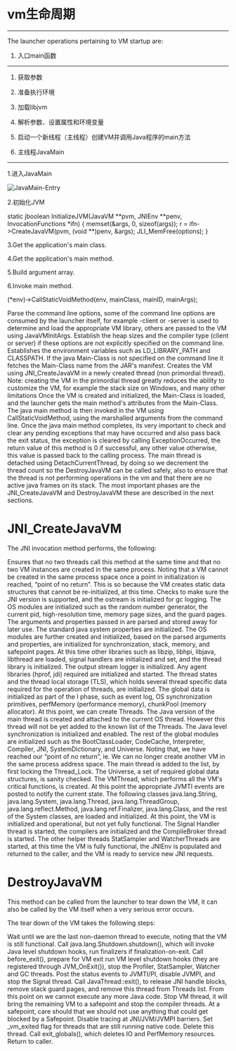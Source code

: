 # vm生命周期 #
---


The launcher operations pertaining to VM startup are:


1. 入口main函数
----------
1. 获取参数
2. 准备执行环境
3. 加载libjvm
4. 解析参数、设置属性和环境变量
5. 启动一个新线程（主线程）创建VM并调用Java程序的main方法

2. 主线程JavaMain
----------
1.进入JavaMain

![JavaMain-Entry](http://d.pcs.baidu.com/thumbnail/e3c8c539fcac3a3446cdb03c7094b933?fid=977078776-250528-350848713223792&time=1409475600&sign=FDTAER-DCb740ccc5511e5e8fedcff06b081203-W0ZMlWfIKoi0svUq%2B4EP6%2ByC6ew%3D&rt=sh&expires=2h&r=749668776&sharesign=unknown&size=c710_u500&quality=100)

2.初始化JVM

static jboolean
InitializeJVM(JavaVM **pvm, JNIEnv **penv, InvocationFunctions *ifn)
{
    memset(&args, 0, sizeof(args));
	r = ifn->CreateJavaVM(pvm, (void **)penv, &args);
    JLI_MemFree(options);
}

3.Get the application's main class.

4.Get the application's main method.

5.Build argument array.

6.Invoke main method.

(*env)->CallStaticVoidMethod(env, mainClass, mainID, mainArgs);





Parse the command line options, some of the command line options are consumed by the launcher itself, for example -client or -server is used to determine and load the appropriate VM library, others are passed to the VM using JavaVMInitArgs.
Establish the heap sizes and the compiler type (client or server) if these options are not explicitly specified on the command line.
Establishes the environment variables such as LD_LIBRARY_PATH and CLASSPATH.
If the java Main-Class is not specified on the command line it fetches the Main-Class name from the JAR's manifest.
Creates the VM using JNI_CreateJavaVM in a newly created thread (non primordial thread). Note: creating the VM in the primordial thread greatly reduces the ability to customize the VM, for example the stack size on Windows, and many other limitations
Once the VM is created and initialized, the Main-Class is loaded, and the launcher gets the main method's attributes from the Main-Class.
The java main method is then invoked in the VM using CallStaticVoidMethod, using the marshalled arguments from the command line.
Once the java main method completes, its very important to check and clear any pending exceptions that may have occurred and also pass back the exit status, the exception is cleared by calling ExceptionOccurred, the return value of this method is 0 if successful, any other value otherwise, this value is passed back to the calling process.
The main thread is detached using DetachCurrentThread, by doing so we decrement the thread count so the DestroyJavaVM can be called safely, also to ensure that the thread is not performing operations in the vm and that there are no active java frames on its stack.
The most important phases are the JNI_CreateJavaVM and DestroyJavaVM these are described in the next sections.

JNI_CreateJavaVM
===

The JNI invocation method performs, the following:

Ensures that no two threads call this method at the same time and that no two VM instances are created in the same process. Noting that a VM cannot be created in the same process space once a point in initialization is reached, “point of no return”. This is so because the VM creates static data structures that cannot be re-initialized, at this time.
Checks to make sure the JNI version is supported, and the ostream is initialized for gc logging. The OS modules are initialized such as the random number generator, the current pid, high-resolution time, memory page sizes, and the guard pages.
The arguments and properties passed in are parsed and stored away for later use. The standard java system properties are initialized.
The OS modules are further created and initialized, based on the parsed arguments and properties, are initialized for synchronization, stack, memory, and safepoint pages. At this time other libraries such as libzip, libhpi, libjava, libthread are loaded, signal handlers are initialized and set, and the thread library is initialized.
The output stream logger is initialized. Any agent libraries (hprof, jdi) required are initialized and started.
The thread states and the thread local storage (TLS), which holds several thread specific data required for the operation of threads, are initialized.
The global data is initialized as part of the I phase, such as event log, OS synchronization primitives, perfMemory (performance memory), chunkPool (memory allocator).
At this point, we can create Threads. The Java version of the main thread is created and attached to the current OS thread. However this thread will not be yet added to the known list of the Threads. The Java level synchronization is initialized and enabled.
The rest of the global modules are initialized such as the BootClassLoader, CodeCache, Interpreter, Compiler, JNI, SystemDictionary, and Universe. Noting that, we have reached our “point of no return”, ie. We can no longer create another VM in the same process address space.
The main thread is added to the list, by first locking the Thread_Lock. The Universe, a set of required global data structures, is sanity checked. The VMThread, which performs all the VM's critical functions, is created. At this point the appropriate JVMTI events are posted to notify the current state.
The following classes java.lang.String, java.lang.System, java.lang.Thread, java.lang.ThreadGroup, java.lang.reflect.Method, java.lang.ref.Finalizer, java.lang.Class, and the rest of the System classes, are loaded and initialized. At this point, the VM is initialized and operational, but not yet fully functional.
The Signal Handler thread is started, the compilers are initialized and the CompileBroker thread is started. The other helper threads StatSampler and WatcherThreads are started, at this time the VM is fully functional, the JNIEnv is populated and returned to the caller, and the VM is ready to service new JNI requests.

DestroyJavaVM
===

This method can be called from the launcher to tear down the VM, it can also be called by the VM itself when a very serious error occurs.

The tear down of the VM takes the following steps:

Wait until we are the last non-daemon thread to execute, noting that the VM is still functional.
Call java.lang.Shutdown.shutdown(), which will invoke Java level shutdown hooks, run finalizers if finalization-on-exit.
Call before_exit(), prepare for VM exit run VM level shutdown hooks (they are registered through JVM_OnExit()), stop the Profiler, StatSampler, Watcher and GC threads. Post the status events to JVMTI/PI, disable JVMPI, and stop the Signal thread.
Call JavaThread::exit(), to release JNI handle blocks, remove stack guard pages, and remove this thread from Threads list. From this point on we cannot execute any more Java code.
Stop VM thread, it will bring the remaining VM to a safepoint and stop the compiler threads. At a safepoint, care should that we should not use anything that could get blocked by a Safepoint.
Disable tracing at JNI/JVM/JVMPI barriers.
Set _vm_exited flag for threads that are still running native code.
Delete this thread.
Call exit_globals(), which deletes IO and PerfMemory resources.
Return to caller.